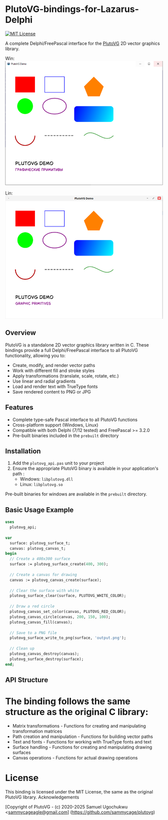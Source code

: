 # PlutoVG-bindings-for-Lazarus-Delphi

[![MIT License](https://img.shields.io/badge/license-MIT-blue.svg)](https://opensource.org/licenses/MIT)

A complete Delphi/FreePascal interface for the [PlutoVG](https://github.com/sammycage/plutovg) 2D vector graphics library.

Win:
![image info](./images/LazDemo.PNG)

Lin:
![image info](./images/linux.PNG)

## Overview

PlutoVG is a standalone 2D vector graphics library written in C. These bindings provide a full Delphi/FreePascal interface to all PlutoVG functionality, allowing you to:

- Create, modify, and render vector paths
- Work with different fill and stroke styles
- Apply transformations (translate, scale, rotate, etc.)
- Use linear and radial gradients
- Load and render text with TrueType fonts
- Save rendered content to PNG or JPG

## Features

- Complete type-safe Pascal interface to all PlutoVG functions
- Cross-platform support (Windows, Linux)
- Compatible with both Delphi (7/12 tested) and FreePascal >= 3.2.0
- Pre-built binaries included in the `prebuilt` directory

## Installation

1. Add the `plutovg_api.pas` unit to your project
2. Ensure the appropriate PlutoVG binary is available in your application's path :
   - Windows: `libplutovg.dll`
   - Linux: `libplutovg.so`

Pre-built binaries for windows are available in the `prebuilt` directory.

## Basic Usage Example

```pascal
uses
  plutovg_api;

var
  surface: plutovg_surface_t;
  canvas: plutovg_canvas_t;
begin
  // Create a 400x300 surface
  surface := plutovg_surface_create(400, 300);
  
  // Create a canvas for drawing
  canvas := plutovg_canvas_create(surface);
  
  // Clear the surface with white
  plutovg_surface_clear(surface, PLUTOVG_WHITE_COLOR);
  
  // Draw a red circle
  plutovg_canvas_set_color(canvas, PLUTOVG_RED_COLOR);
  plutovg_canvas_circle(canvas, 200, 150, 100);
  plutovg_canvas_fill(canvas);
  
  // Save to a PNG file
  plutovg_surface_write_to_png(surface, 'output.png');
  
  // Clean up
  plutovg_canvas_destroy(canvas);
  plutovg_surface_destroy(surface);
end;
```

## API Structure

# The binding follows the same structure as the original C library:

   - Matrix transformations - Functions for creating and manipulating transformation matrices
   - Path creation and manipulation - Functions for building vector paths
   - Text and fonts - Functions for working with TrueType fonts and text
   - Surface handling - Functions for creating and manipulating drawing surfaces
   - Canvas operations - Functions for actual drawing operations


# License

This binding is licensed under the MIT License, the same as the original PlutoVG library.
Acknowledgements

[Copyright of PlutoVG - (c) 2020-2025 Samuel Ugochukwu <sammycageagle@gmail.com] (https://github.com/sammycage/plutovg)

